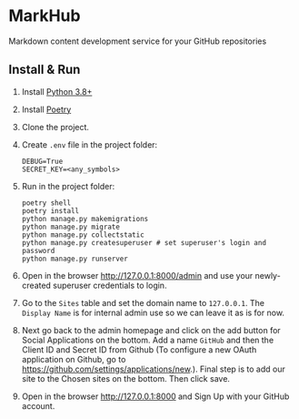 # MarkHub

Markdown content development service for your GitHub repositories

## Install & Run

1. Install [Python 3.8+](https://www.python.org/downloads/)
2. Install [Poetry](https://python-poetry.org/docs/#installation)
3. Clone the project.
4. Create `.env` file in the project folder:

    ```text
    DEBUG=True
    SECRET_KEY=<any_symbols>
    ```

5. Run in the project folder:

    ```shell
    poetry shell
    poetry install
    python manage.py makemigrations
    python manage.py migrate
    python manage.py collectstatic 
    python manage.py createsuperuser # set superuser's login and password
    python manage.py runserver
    ```

6. Open in the browser http://127.0.0.1:8000/admin and use your newly-created superuser credentials to login.
7. Go to the `Sites` table and set the domain name to `127.0.0.1`. The `Display Name` is for internal admin use so we can leave it as is for now.
8. Next go back to the admin homepage and click on the add button for Social Applications on the bottom. Add a name `GitHub` and then the Client ID and Secret ID from Github (To configure a new OAuth application on Github, go to https://github.com/settings/applications/new.). Final step is to add our site to the Chosen sites on the bottom. Then click save.
9. Open in the browser http://127.0.0.1:8000 and Sign Up with your GitHub account.
